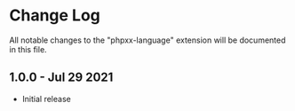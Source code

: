 # Change Log

All notable changes to the "phpxx-language" extension will be documented in this file.

## 1.0.0 - Jul 29 2021
- Initial release
